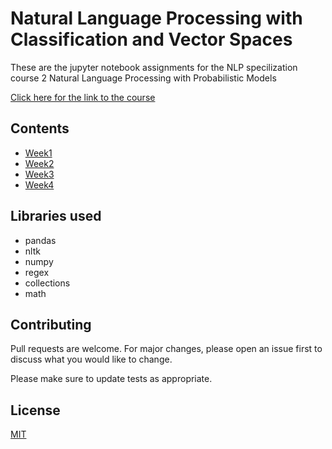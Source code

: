 # Natural Language Processing with Classification and Vector Spaces
These are the jupyter notebook assignments for the NLP specilization course 2 Natural Language Processing with Probabilistic Models

[Click here for the link to the course](https://www.coursera.org/learn/probabilistic-models-in-nlp)
## Contents
- [Week1](https://github.com/aakar-mutha/NLP--C1-workbooks/blob/master/week%201/C1_W1_Assignment.ipynb)
- [Week2](https://github.com/aakar-mutha/NLP--C1-workbooks/blob/master/week%202/C1_W2_Assignment.ipynb)
- [Week3](https://github.com/aakar-mutha/NLP--C1-workbooks/blob/master/week%203/C1_W3_Assignment.ipynb)
- [Week4](https://github.com/aakar-mutha/NLP--C1-workbooks/blob/master/week%204/C1_W4_Assignment.ipynb)

## Libraries used
- pandas
- nltk
- numpy
- regex
- collections
- math

## Contributing
Pull requests are welcome. For major changes, please open an issue first to discuss what you would like to change.

Please make sure to update tests as appropriate.

## License
[MIT](https://choosealicense.com/licenses/mit/)
